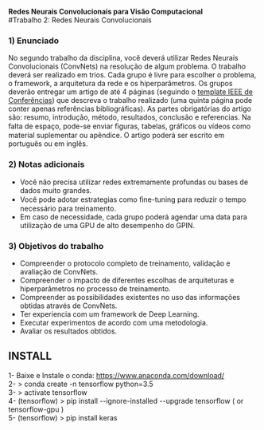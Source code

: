 **Redes Neurais Convolucionais para Visão Computacional**  
#Trabalho 2: Redes Neurais Convolucionais

### 1) Enunciado
No segundo trabalho da disciplina, você deverá utilizar Redes Neurais Convolucionais (ConvNets) na resolução de algum problema. O trabalho deverá ser realizado em trios. Cada grupo é livre para escolher o problema, o framework, a arquitetura da rede e os hiperparâmetros. Os grupos deverão entregar um artigo de até 4 páginas (seguindo o [template IEEE de Conferências](https://www.ieee.org/conferences_events/conferences/publishing/templates.html)) que descreva o trabalho realizado (uma quinta página pode conter apenas referências bibliográficas). As partes obrigatórias do artigo são: resumo, introdução, método, resultados, conclusão e referencias. Na falta de espaço, pode-se enviar ﬁguras, tabelas, gráficos ou vídeos como material suplementar ou apêndice. O artigo poderá ser escrito em português ou em inglês.

### 2) Notas adicionais 
 - Você não precisa utilizar redes extremamente profundas ou bases de dados muito grandes. 
 - Você pode adotar estrategias como ﬁne-tuning para reduzir o tempo necessário para treinamento. 
 - Em caso de necessidade, cada grupo poderá agendar uma data para utilização de uma GPU de alto desempenho do GPIN.

### 3) Objetivos do trabalho
- Compreender o protocolo completo de treinamento, validação e avaliação de ConvNets. 
- Compreender o impacto de diferentes escolhas de arquiteturas e hiperparâmetros no processo de treinamento. 
- Compreender as possibilidades existentes no uso das informações obtidas através de ConvNets. 
- Ter experiencia com um framework de Deep Learning. 
- Executar experimentos de acordo com uma metodologia. 
- Avaliar os resultados obtidos.


## INSTALL  
1- Baixe e Instale o conda: https://www.anaconda.com/download/  
2- \> conda create -n tensorflow python=3.5  
3- \> activate tensorflow  
4- (tensorflow) \> pip install --ignore-installed --upgrade tensorflow  ( or tensorflow-gpu )  
5- (tensorflow) \> pip install keras